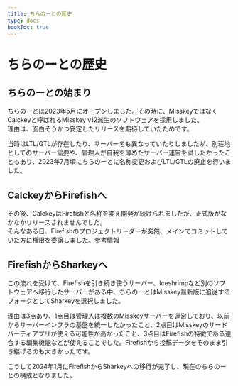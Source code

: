 ```yaml
---
title: ちらのーとの歴史
type: docs
bookToc: true
---
```


# ちらのーとの歴史

## ちらのーとの始まり

ちらのーとは2023年5月にオープンしました。その時に、MisskeyではなくCalckeyと呼ばれるMisskey v12派生のソフトウェアを採用しました。  
理由は、面白そうかつ安定したリリースを期待していたためです。  

当時はLTL/GTLが存在したり、サーバー名も異なっていたりしましたが、別荘地としてのサーバー需要や、管理人が自我を薄めたサーバー運営を試したかったこともあり、2023年7月頃にちらのーとに名称変更およびLTL/GTLの廃止を行いました。  

## CalckeyからFirefishへ

その後、CalckeyはFirefishと名称を変え開発が続けられましたが、正式版がなかなかリリースされませんでした。  
そんなある日、Firefishのプロジェクトリーダーが突然、メインでコミットしていた方に権限を委譲しました。[参考情報](https://firefish.dev/firefish/firefish/-/releases/v20240206#プロジェクトの管理者の変更と-gitlab-サーバーの移転と今後について)

## FirefishからSharkeyへ

この流れを受けて、Firefishを引き続き使うサーバー、Iceshrimpなど別のソフトウェアへ移行したサーバーがある中、ちらのーとはMisskey最新版に追従するフォークとしてSharkeyを選択しました。  

理由は3点あり、1点目は管理人は複数のMisskeyサーバーを運営しており、以前からサーバーインフラの基盤を統一したかったこと、2点目はMisskeyのサードパーティアプリが使える可能性が高かったこと、3点目はFirefishの特徴である連合する編集機能などが使えることでした。Firefishから投稿データをそのまま引き継げるのも大きかったです。  

こうして2024年1月にFirefishからSharkeyへの移行が完了し、現在のちらのーとの構成となりました。  
